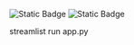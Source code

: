 ![Static Badge](https://img.shields.io/badge/framework-streamlit-red) ![Static Badge](https://img.shields.io/badge/language-python-black)

streamlist run app.py


